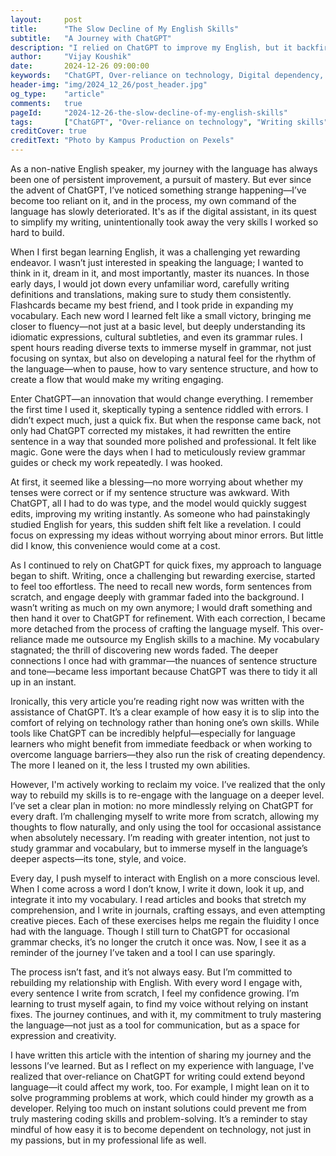 ```yaml
---
layout:     post
title:      "The Slow Decline of My English Skills"
subtitle:   "A Journey with ChatGPT"
description: "I relied on ChatGPT to improve my English, but it backfired. This is the story of how AI made my language skills worse—and how I'm fighting to reclaim them."
author:     "Vijay Koushik"
date:       2024-12-26 09:00:00
keywords:   "ChatGPT, Over-reliance on technology, Digital dependency, Writing skills, Self-improvement"
header-img: "img/2024_12_26/post_header.jpg"
og_type: 	"article"
comments:   true
pageId:     "2024-12-26-the-slow-decline-of-my-english-skills"
tags:       ["ChatGPT", "Over-reliance on technology", "Writing skills"]
creditCover: true
creditText: "Photo by Kampus Production on Pexels"
---
```

<p>As a non-native English speaker, my journey with the language has always been one of persistent improvement, a pursuit of mastery. But ever since the advent of ChatGPT, I’ve noticed something strange happening—I’ve become too reliant on it, and in the process, my own command of the language has slowly deteriorated. It's as if the digital assistant, in its quest to simplify my writing, unintentionally took away the very skills I worked so hard to build.</p>

<p>When I first began learning English, it was a challenging yet rewarding endeavor. I wasn’t just interested in speaking the language; I wanted to think in it, dream in it, and most importantly, master its nuances. In those early days, I would jot down every unfamiliar word, carefully writing definitions and translations, making sure to study them consistently. Flashcards became my best friend, and I took pride in expanding my vocabulary. Each new word I learned felt like a small victory, bringing me closer to fluency—not just at a basic level, but deeply understanding its idiomatic expressions, cultural subtleties, and even its grammar rules. I spent hours reading diverse texts to immerse myself in grammar, not just focusing on syntax, but also on developing a natural feel for the rhythm of the language—when to pause, how to vary sentence structure, and how to create a flow that would make my writing engaging.</p>

<p>Enter ChatGPT—an innovation that would change everything. I remember the first time I used it, skeptically typing a sentence riddled with errors. I didn’t expect much, just a quick fix. But when the response came back, not only had ChatGPT corrected my mistakes, it had rewritten the entire sentence in a way that sounded more polished and professional. It felt like magic. Gone were the days when I had to meticulously review grammar guides or check my work repeatedly. I was hooked.  </p>

<p>At first, it seemed like a blessing—no more worrying about whether my tenses were correct or if my sentence structure was awkward. With ChatGPT, all I had to do was type, and the model would quickly suggest edits, improving my writing instantly. As someone who had painstakingly studied English for years, this sudden shift felt like a revelation. I could focus on expressing my ideas without worrying about minor errors. But little did I know, this convenience would come at a cost.</p>

<p>As I continued to rely on ChatGPT for quick fixes, my approach to language began to shift. Writing, once a challenging but rewarding exercise, started to feel too effortless. The need to recall new words, form sentences from scratch, and engage deeply with grammar faded into the background. I wasn’t writing as much on my own anymore; I would draft something and then hand it over to ChatGPT for refinement. With each correction, I became more detached from the process of crafting the language myself. This over-reliance made me outsource my English skills to a machine. My vocabulary stagnated; the thrill of discovering new words faded. The deeper connections I once had with grammar—the nuances of sentence structure and tone—became less important because ChatGPT was there to tidy it all up in an instant.</p>

<p>Ironically, this very article you’re reading right now was written with the assistance of ChatGPT. It’s a clear example of how easy it is to slip into the comfort of relying on technology rather than honing one’s own skills. While tools like ChatGPT can be incredibly helpful—especially for language learners who might benefit from immediate feedback or when working to overcome language barriers—they also run the risk of creating dependency. The more I leaned on it, the less I trusted my own abilities.</p>

<p>However, I'm actively working to reclaim my voice. I’ve realized that the only way to rebuild my skills is to re-engage with the language on a deeper level. I’ve set a clear plan in motion: no more mindlessly relying on ChatGPT for every draft. I’m challenging myself to write more from scratch, allowing my thoughts to flow naturally, and only using the tool for occasional assistance when absolutely necessary. I’m reading with greater intention, not just to study grammar and vocabulary, but to immerse myself in the language’s deeper aspects—its tone, style, and voice. </p>

<p>Every day, I push myself to interact with English on a more conscious level. When I come across a word I don’t know, I write it down, look it up, and integrate it into my vocabulary. I read articles and books that stretch my comprehension, and I write in journals, crafting essays, and even attempting creative pieces. Each of these exercises helps me regain the fluidity I once had with the language. Though I still turn to ChatGPT for occasional grammar checks, it’s no longer the crutch it once was. Now, I see it as a reminder of the journey I’ve taken and a tool I can use sparingly.</p>

<p>The process isn’t fast, and it’s not always easy. But I’m committed to rebuilding my relationship with English. With every word I engage with, every sentence I write from scratch, I feel my confidence growing. I’m learning to trust myself again, to find my voice without relying on instant fixes. The journey continues, and with it, my commitment to truly mastering the language—not just as a tool for communication, but as a space for expression and creativity.</p>

<p>I have written this article with the intention of sharing my journey and the lessons I’ve learned. But as I reflect on my experience with language, I've realized that over-reliance on ChatGPT for writing could extend beyond language—it could affect my work, too. For example, I might lean on it to solve programming problems at work, which could hinder my growth as a developer. Relying too much on instant solutions could prevent me from truly mastering coding skills and problem-solving. It’s a reminder to stay mindful of how easy it is to become dependent on technology, not just in my passions, but in my professional life as well.</p>